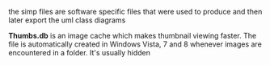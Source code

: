 the simp files are software specific files that were used to produce and then later export the uml class diagrams

**Thumbs.db** is an image cache which makes thumbnail viewing faster. 
The file is automatically created in Windows Vista, 7 and 8 whenever images are encountered in a folder. 
It's usually hidden